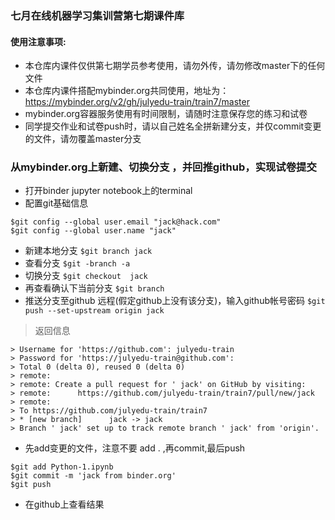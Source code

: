 ### 七月在线机器学习集训营第七期课件库
#### 使用注意事项:
- 本仓库内课件仅供第七期学员参考使用，请勿外传，请勿修改master下的任何文件
- 本仓库内课件搭配mybinder.org共同使用，地址为：https://mybinder.org/v2/gh/julyedu-train/train7/master
- mybinder.org容器服务使用有时间限制，请随时注意保存您的练习和试卷
- 同学提交作业和试卷push时，请以自己姓名全拼新建分支，并仅commit变更的文件，请勿覆盖master分支


### 从mybinder.org上新建、切换分支 ，并回推github，实现试卷提交
- 打开binder jupyter notebook上的terminal
- 配置git基础信息
```
$git config --global user.email "jack@hack.com"
$git config --global user.name "jack"
```
- 新建本地分支
```$git branch jack```
- 查看分支
```$git -branch -a```
- 切换分支
```$git checkout  jack```
- 再查看确认下当前分支
```$git branch```
- 推送分支至github 远程(假定github上没有该分支)，输入github帐号密码
```$git push --set-upstream origin jack```

> 返回信息
```
> Username for 'https://github.com': julyedu-train
> Password for 'https://julyedu-train@github.com':
> Total 0 (delta 0), reused 0 (delta 0)
> remote:
> remote: Create a pull request for ' jack' on GitHub by visiting:
> remote:      https://github.com/julyedu-train/train7/pull/new/jack
> remote:
> To https://github.com/julyedu-train/train7
> * [new branch]      jack -> jack
> Branch ' jack' set up to track remote branch ' jack' from 'origin'.
```
- 先add变更的文件，注意不要 add . ,再commit,最后push
```
$git add Python-1.ipynb
$git commit -m 'jack from binder.org'
$git push
```
- 在github上查看结果
